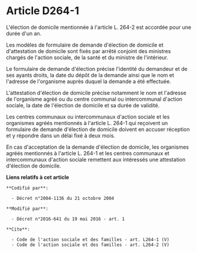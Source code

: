 # Article D264-1

L'élection de domicile mentionnée à l'article L. 264-2 est accordée pour une durée d'un an. 

Les modèles de formulaire de demande d'élection de domicile et d'attestation de domicile sont fixés par arrêté conjoint des
ministres chargés de l'action sociale, de la santé et du ministre de l'intérieur. 

Le formulaire de demande d'élection précise l'identité du demandeur et de ses ayants droits, la date du dépôt de la demande
ainsi que le nom et l'adresse de l'organisme auprès duquel la demande a été effectuée. 

L'attestation d'élection de domicile précise notamment le nom et l'adresse de l'organisme agréé ou du centre communal ou
intercommunal d'action sociale, la date de l'élection de domicile et sa durée de validité. 

Les centres communaux ou intercommunaux d'action sociale et les organismes agréés mentionnés à l'article L. 264-1 qui
reçoivent un formulaire de demande d'élection de domicile doivent en accuser réception et y répondre dans un délai fixé à
deux mois. 

En cas d'acceptation de la demande d'élection de domicile, les organismes agréés mentionnés à l'article L. 264-1 et les
centres communaux et intercommunaux d'action sociale remettent aux intéressés une attestation d'élection de domicile.

**Liens relatifs à cet article**

	**Codifié par**:

	  - Décret n°2004-1136 du 21 octobre 2004

	**Modifié par**:

	  - Décret n°2016-641 du 19 mai 2016 - art. 1

	**Cite**:

	  - Code de l'action sociale et des familles - art. L264-1 (V)
	  - Code de l'action sociale et des familles - art. L264-2 (V)
